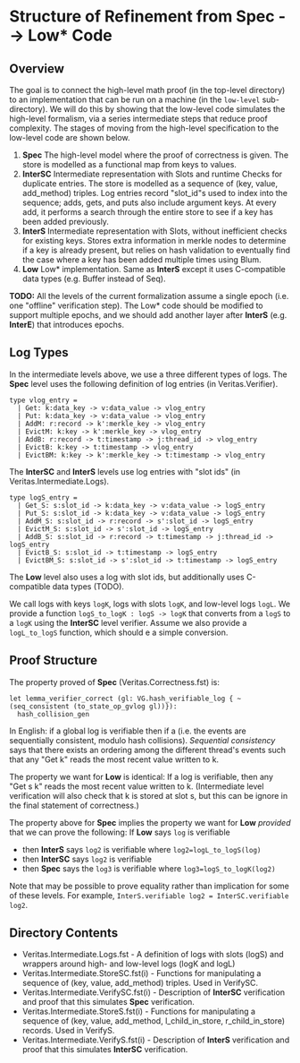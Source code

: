 # Structure of Refinement from Spec --> Low* Code

## Overview

The goal is to connect the high-level math proof (in the top-level directory) to an implementation that can be run on a machine (in the `low-level` sub-directory). We will do this by showing that the low-level code simulates the high-level formalism, via a series intermediate steps that reduce proof complexity. The stages of moving from the high-level specification to the low-level code are shown below.
1. **Spec** The high-level model where the proof of correctness is given. The store is modelled as a functional map from keys to values.
2. **InterSC** Intermediate representation with Slots and runtime Checks for duplicate entries. The store is modelled as a sequence of (key, value, add_method) triples. Log entries record "slot_id"s used to index into the sequence; adds, gets, and puts also include argument keys. At every add, it performs a search through the entire store to see if a key has been added previously.
3. **InterS** Intermediate representation with Slots, without inefficient checks for existing keys. Stores extra information in merkle nodes to determine if a key is already present, but relies on hash validation to eventually find the case where a key has been added multiple times using Blum.
4. **Low**  Low* implementation. Same as **InterS** except it uses C-compatible data types (e.g. Buffer instead of Seq).

**TODO:** All the levels of the current formalization assume a single epoch (i.e. one "offline" verification step). The Low* code should be modified to support multiple epochs, and we should add another layer after **InterS** (e.g. **InterE**) that introduces epochs.

## Log Types

In the intermediate levels above, we use a three different types of logs. The **Spec** level uses the following definition of log entries (in Veritas.Verifier).
```
type vlog_entry =
  | Get: k:data_key -> v:data_value -> vlog_entry
  | Put: k:data_key -> v:data_value -> vlog_entry
  | AddM: r:record -> k':merkle_key -> vlog_entry
  | EvictM: k:key -> k':merkle_key -> vlog_entry
  | AddB: r:record -> t:timestamp -> j:thread_id -> vlog_entry
  | EvictB: k:key -> t:timestamp -> vlog_entry
  | EvictBM: k:key -> k':merkle_key -> t:timestamp -> vlog_entry
```
The **InterSC** and **InterS** levels use log entries with "slot ids" (in Veritas.Intermediate.Logs).
```
type logS_entry =
  | Get_S: s:slot_id -> k:data_key -> v:data_value -> logS_entry
  | Put_S: s:slot_id -> k:data_key -> v:data_value -> logS_entry
  | AddM_S: s:slot_id -> r:record -> s':slot_id -> logS_entry
  | EvictM_S: s:slot_id -> s':slot_id -> logS_entry
  | AddB_S: s:slot_id -> r:record -> t:timestamp -> j:thread_id -> logS_entry
  | EvictB_S: s:slot_id -> t:timestamp -> logS_entry
  | EvictBM_S: s:slot_id -> s':slot_id -> t:timestamp -> logS_entry
```
The **Low** level also uses a log with slot ids, but additionally uses C-compatible data types (TODO).

We call logs with keys `logK`, logs with slots `logK`, and low-level logs `logL`. We provide a function `logS_to_logK : logS -> logK` that converts from a `logS` to a `logK` using the **InterSC** level verifier. Assume we also provide a `logL_to_logS` function, which should e a simple conversion.

## Proof Structure

The property proved of **Spec** (Veritas.Correctness.fst) is:
```
let lemma_verifier_correct (gl: VG.hash_verifiable_log { ~ (seq_consistent (to_state_op_gvlog gl))}):
  hash_collision_gen
```
In English: if a global log is verifiable then if a (i.e. the events are sequentially consistent, modulo hash collisions). *Sequential consistency* says that there exists an ordering among the different thread's events such that any "Get k" reads the most recent value written to k.

The property we want for **Low** is identical: If a log is verifiable, then any "Get s k" reads the most recent value written to k. (Intermediate level verification will also check that k is stored at slot s, but this can be ignore in the final statement of correctness.)

The property above for **Spec** implies the property we want for **Low** *provided* that we can prove the following: If **Low** says `log` is verifiable
* then **InterS** says `log2` is verifiable where `log2=logL_to_logS(log)`
* then **InterSC** says `log2` is verifiable
* then **Spec** says the `log3` is verifiable where `log3=logS_to_logK(log2)`

Note that may be possible to prove equality rather than implication for some of these levels. For example, `InterS.verifiable log2 = InterSC.verifiable log2`.

## Directory Contents

* Veritas.Intermediate.Logs.fst - A definition of logs with slots (logS) and wrappers around high- and low-level logs (logK and logL) 
* Veritas.Intermediate.StoreSC.fst(i) - Functions for manipulating a sequence of (key, value, add_method) triples. Used in VerifySC.
* Veritas.Intermediate.VerifySC.fst(i) - Description of **InterSC** verification and proof that this simulates **Spec** verification.
* Veritas.Intermediate.StoreS.fst(i) - Functions for manipulating a sequence of (key, value, add_method, l_child_in_store, r_child_in_store) records. Used in VerifyS.
* Veritas.Intermediate.VerifyS.fst(i) - Description of **InterS** verification and proof that this simulates **InterSC** verification.
